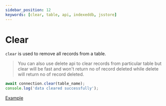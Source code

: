 ```yaml
---
sidebar_position: 12
keywords: [clear, table, api, indexeddb, jsstore]
---
```


# Clear

`clear` is used to remove all records from a table. 

> You can also use delete api to clear records from particular table but clear will be fast and won't return no of record deleted while delete will return no of record deleted.

``` javascript
await connection.clear(table_name);
console.log('data cleared successfully');
```

<p class="text--center">
    <a class="button button--info" target="_blank" href="https://ujjwalguptaofficial.github.io/idbstudio/?db=Demo&query=clear(%22Suppliers%22)%3B">Example</a>
</p>
